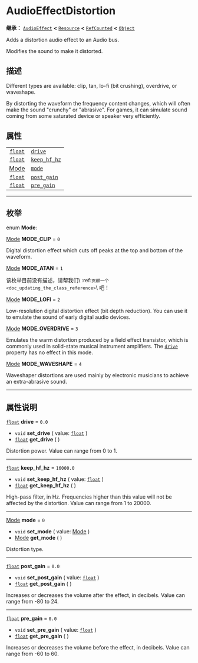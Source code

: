 <!-- ⚠ 请勿编辑本文件 ⚠ -->
<!-- 本文档使用脚本从 WeDot 引擎源码仓库生成。 -->
<!-- 生成脚本：https://github.com/WeDot-Engine/WeDot/tree/4.3/doc/tools/make_md.py； -->
<!-- 原文件：https://github.com/WeDot-Engine/WeDot/tree/4.3/doc/classes/AudioEffectDistortion.xml。 -->

<div id="_class_audioeffectdistortion"></div>

# AudioEffectDistortion

**继承：** [`AudioEffect`](class_audioeffect.md) **<** [`Resource`](class_resource.md) **<** [`RefCounted`](class_refcounted.md) **<** [`Object`](class_object.md)

Adds a distortion audio effect to an Audio bus.

Modifies the sound to make it distorted.

## 描述

Different types are available: clip, tan, lo-fi (bit crushing), overdrive, or waveshape.

By distorting the waveform the frequency content changes, which will often make the sound "crunchy" or "abrasive". For games, it can simulate sound coming from some saturated device or speaker very efficiently.

## 属性

|||
|:-:|:--|
| [`float`](class_float.md)                | [`drive`](class_audioeffectdistortion.md#class_audioeffectdistortion_property_drive)           | ``0.0``     |
| [`float`](class_float.md)                | [`keep_hf_hz`](class_audioeffectdistortion.md#class_audioeffectdistortion_property_keep_hf_hz) | ``16000.0`` |
| [Mode](#enum_audioeffectdistortion_mode) | [`mode`](class_audioeffectdistortion.md#class_audioeffectdistortion_property_mode)             | ``0``       |
| [`float`](class_float.md)                | [`post_gain`](class_audioeffectdistortion.md#class_audioeffectdistortion_property_post_gain)   | ``0.0``     |
| [`float`](class_float.md)                | [`pre_gain`](class_audioeffectdistortion.md#class_audioeffectdistortion_property_pre_gain)     | ``0.0``     |

<!-- rst-class:: classref-section-separator -->

---

## 枚举

<div id="_class_enum_audioeffectdistortion_mode"></div>

enum **Mode**: <div id="enum_audioeffectdistortion_mode"></div>

<div id="_class_audioeffectdistortion_constant_mode_clip"></div>

[Mode](#enum_audioeffectdistortion_mode) **MODE_CLIP** = ``0``

Digital distortion effect which cuts off peaks at the top and bottom of the waveform.

<div id="_class_audioeffectdistortion_constant_mode_atan"></div>

[Mode](#enum_audioeffectdistortion_mode) **MODE_ATAN** = ``1``

该枚举目前没有描述，请帮我们\ :ref:`贡献一个 <doc_updating_the_class_reference>`\ 吧！



<div id="_class_audioeffectdistortion_constant_mode_lofi"></div>

[Mode](#enum_audioeffectdistortion_mode) **MODE_LOFI** = ``2``

Low-resolution digital distortion effect (bit depth reduction). You can use it to emulate the sound of early digital audio devices.

<div id="_class_audioeffectdistortion_constant_mode_overdrive"></div>

[Mode](#enum_audioeffectdistortion_mode) **MODE_OVERDRIVE** = ``3``

Emulates the warm distortion produced by a field effect transistor, which is commonly used in solid-state musical instrument amplifiers. The [`drive`](class_audioeffectdistortion.md#class_audioeffectdistortion_property_drive) property has no effect in this mode.

<div id="_class_audioeffectdistortion_constant_mode_waveshape"></div>

[Mode](#enum_audioeffectdistortion_mode) **MODE_WAVESHAPE** = ``4``

Waveshaper distortions are used mainly by electronic musicians to achieve an extra-abrasive sound.

<!-- rst-class:: classref-section-separator -->

---

## 属性说明

<div id="_class_audioeffectdistortion_property_drive"></div>

[`float`](class_float.md) **drive** = ``0.0`` <div id="class_audioeffectdistortion_property_drive"></div>

- `void` **set_drive** ( value: [`float`](class_float.md) )
- [`float`](class_float.md) **get_drive** ( )

Distortion power. Value can range from 0 to 1.

<!-- rst-class:: classref-item-separator -->

---

<div id="_class_audioeffectdistortion_property_keep_hf_hz"></div>

[`float`](class_float.md) **keep_hf_hz** = ``16000.0`` <div id="class_audioeffectdistortion_property_keep_hf_hz"></div>

- `void` **set_keep_hf_hz** ( value: [`float`](class_float.md) )
- [`float`](class_float.md) **get_keep_hf_hz** ( )

High-pass filter, in Hz. Frequencies higher than this value will not be affected by the distortion. Value can range from 1 to 20000.

<!-- rst-class:: classref-item-separator -->

---

<div id="_class_audioeffectdistortion_property_mode"></div>

[Mode](#enum_audioeffectdistortion_mode) **mode** = ``0`` <div id="class_audioeffectdistortion_property_mode"></div>

- `void` **set_mode** ( value: [Mode](#enum_audioeffectdistortion_mode) )
- [Mode](#enum_audioeffectdistortion_mode) **get_mode** ( )

Distortion type.

<!-- rst-class:: classref-item-separator -->

---

<div id="_class_audioeffectdistortion_property_post_gain"></div>

[`float`](class_float.md) **post_gain** = ``0.0`` <div id="class_audioeffectdistortion_property_post_gain"></div>

- `void` **set_post_gain** ( value: [`float`](class_float.md) )
- [`float`](class_float.md) **get_post_gain** ( )

Increases or decreases the volume after the effect, in decibels. Value can range from -80 to 24.

<!-- rst-class:: classref-item-separator -->

---

<div id="_class_audioeffectdistortion_property_pre_gain"></div>

[`float`](class_float.md) **pre_gain** = ``0.0`` <div id="class_audioeffectdistortion_property_pre_gain"></div>

- `void` **set_pre_gain** ( value: [`float`](class_float.md) )
- [`float`](class_float.md) **get_pre_gain** ( )

Increases or decreases the volume before the effect, in decibels. Value can range from -60 to 60.

[^virtual]: 本方法通常需要用户覆盖才能生效。
[^const]: 本方法无副作用，不会修改该实例的任何成员变量。
[^vararg]: 本方法除了能接受在此处描述的参数外，还能够继续接受任意数量的参数。
[^constructor]: 本方法用于构造某个类型。
[^static]: 调用本方法无需实例，可直接使用类名进行调用。
[^operator]: 本方法描述的是使用本类型作为左操作数的有效运算符。
[^bitfield]: 这个值是由下列位标志构成位掩码的整数。
[^void]: 无返回值。
